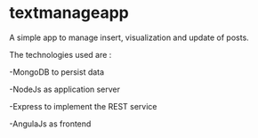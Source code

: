 # textmanageapp

A simple app to manage insert, visualization and update of posts.

The technologies used are :

  -MongoDB to persist data
  
  -NodeJs as application server
  
  -Express to implement the REST service
  
  -AngulaJs as frontend
